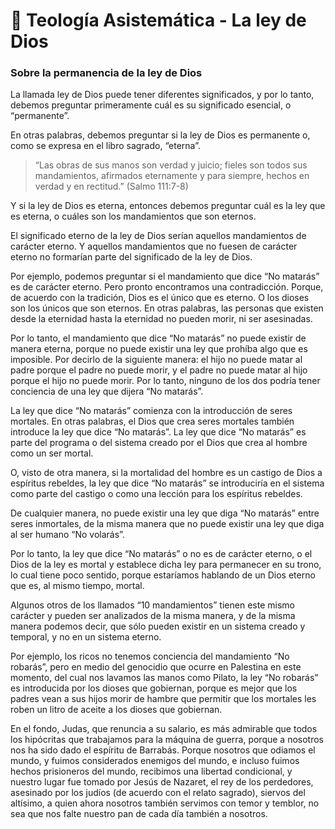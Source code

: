 # 📌 Teología Asistemática - La ley de Dios

### Sobre la permanencia de la ley de Dios

La llamada ley de Dios puede tener diferentes significados, y por lo tanto, debemos preguntar primeramente cuál es su significado esencial, o “permanente”.

En otras palabras, debemos preguntar si la ley de Dios es permanente o, como se expresa en el libro sagrado, “eterna”.

> “Las obras de sus manos son verdad y juicio; fieles son todos sus mandamientos, afirmados eternamente y para siempre, hechos en verdad y en rectitud.” (Salmo 111:7-8)
> 

Y si la ley de Dios es eterna, entonces debemos preguntar cuál es la ley que es eterna, o cuáles son los mandamientos que son eternos.

El significado eterno de la ley de Dios serían aquellos mandamientos de carácter eterno. Y aquellos mandamientos que no fuesen de carácter eterno no formarían parte del significado de la ley de Dios.

Por ejemplo, podemos preguntar si el mandamiento que dice “No matarás” es de carácter eterno. Pero pronto encontramos una contradicción. Porque, de acuerdo con la tradición, Dios es el único que es eterno. O los dioses son los únicos que son eternos. En otras palabras, las personas que existen desde la eternidad hasta la eternidad no pueden morir, ni ser asesinadas.

Por lo tanto, el mandamiento que dice “No matarás” no puede existir de manera eterna, porque no puede existir una ley que prohíba algo que es imposible. Por decirlo de la siguiente manera: el hijo no puede matar al padre porque el padre no puede morir, y el padre no puede matar al hijo porque el hijo no puede morir. Por lo tanto, ninguno de los dos podría tener conciencia de una ley que dijera “No matarás”.

La ley que dice “No matarás” comienza con la introducción de seres mortales. En otras palabras, el Dios que crea seres mortales también introduce la ley que dice “No matarás”. La ley que dice “No matarás” es parte del programa o del sistema creado por el Dios que crea al hombre como un ser mortal.

O, visto de otra manera, si la mortalidad del hombre es un castigo de Dios a espíritus rebeldes, la ley que dice “No matarás” se introduciría en el sistema como parte del castigo o como una lección para los espíritus rebeldes.

De cualquier manera, no puede existir una ley que diga “No matarás” entre seres inmortales, de la misma manera que no puede existir una ley que diga al ser humano “No volarás”.

Por lo tanto, la ley que dice “No matarás” o no es de carácter eterno, o el Dios de la ley es mortal y establece dicha ley para permanecer en su trono, lo cual tiene poco sentido, porque estaríamos hablando de un Dios eterno que es, al mismo tiempo, mortal.

Algunos otros de los llamados “10 mandamientos” tienen este mismo carácter y pueden ser analizados de la misma manera, y de la misma manera podemos decir, que sólo pueden existir en un sistema creado y temporal, y no en un sistema eterno.

Por ejemplo, los ricos no tenemos conciencia del mandamiento “No robarás”, pero en medio del genocidio que ocurre en Palestina en este momento, del cual nos lavamos las manos como Pilato, la ley “No robarás” es introducida por los dioses que gobiernan, porque es mejor que los padres vean a sus hijos morir de hambre que permitir que los mortales les roben un litro de aceite a los dioses que gobiernan.

En el fondo, Judas, que renuncia a su salario, es más admirable que todos los hipócritas que trabajamos para la máquina de guerra, porque a nosotros nos ha sido dado el espíritu de Barrabás. Porque nosotros que odiamos el mundo, y fuimos considerados enemigos del mundo, e incluso fuimos hechos prisioneros del mundo, recibimos una libertad condicional, y nuestro lugar fue tomado por Jesús de Nazaret, el rey de los perdedores, asesinado por los judíos (de acuerdo con el relato sagrado), siervos del altísimo, a quien ahora nosotros también servimos con temor y temblor, no sea que nos falte nuestro pan de cada día también a nosotros.
